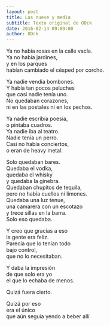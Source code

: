 ```yaml
---
layout: post
title: Las nueve y media
subtitle: Texto original de ODck
date: 2016-02-14 09:09:00
author: ODck
---
```


Ya no había rosas en la calle vacía.  
Ya no había jardines,  
y en los parques  
habían cambiado el césped por corcho.  

Ya nadie vendía bombones.  
Y había tan pocos peluches  
que casi nadie tenía uno.  
No quedaban corazones,  
ni en las postales ni en los pechos.  

Ya nadie escribía poesía,  
o pintaba cuadros.  
Ya nadie iba al teatro.  
Nadie tenía un perro.  
Casi no había conciertos,  
o eran de heavy metal.

Solo quedaban bares.  
Quedaba el vodka,  
quedaba el whisky  
y quedaba la ginebra.  
Quedaban chupitos de tequila,  
pero no había cuellos ni limones.  
Quedaba una luz tenue,  
una camarera con un escotazo  
y trece sillas en la barra.  
Solo eso quedaba.  

Y creo que gracias a eso  
la gente era feliz.  
Parecía que lo tenían todo  
bajo control,  
que no lo necesitaban.  

Y daba la impresión  
de que solo era yo  
el que lo echaba de menos.  

Quizá fuera cierto.

Quizá por eso  
era el único  
que aún seguía yendo a beber allí. 
